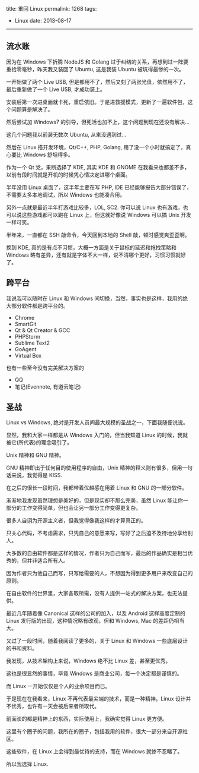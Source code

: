 title: 重回 Linux
permalink: 1268
tags:
  - Linux
date: 2013-08-17
---

## 流水账

因为在 Windows 下折腾 NodeJS 和 Golang 过于纠结的关系，再想到过一阵要重拾零毫秒，昨天我又装回了 Ubuntu, 这是我装 Ubuntu 被坑得最惨的一次。

一开始做了两个 Live USB, 但是都用不了，然后又刻了两张光盘，依然用不了，最后重新做了一个 Live USB, 才成功装上。

安装后第一次进桌面就卡死，重启依旧。于是进救援模式，更新了一遍软件包，这个问题算是解决了。

然后尝试加 Windows7 的引导，但死活也加不上，这个问题到现在还没有解决&#8230;

这几个问题我以前装无数次 Ubuntu, 从来没遇到过&#8230;

然后在 Linux 搭开发环境，Qt/C++, PHP, Golang, 用了没一个小时就搞定了，真心要比 Windows 舒坦得多。

作为一个 Qt 党，果断选择了 KDE, 其实 KDE 和 GNOME 在我看来也都差不多，以前有段时间就是开机的时候凭心情决定进哪个桌面。

半年没用 Linux 桌面了，这半年主要在写 PHP, IDE 已经能够报告大部分错误了，不需要太多本地调试，所以 Windows 也能凑合用。

另外一点就是最近半年打游戏比较多，LOL, SC2\. 你可以说 Linux 也有游戏，也可以说这些游戏都可以跑在 Linux 上，但这就好像说 Windows 可以搞 Unix 开发一样可笑。

半年来，一直都在 SSH 敲命令，今天回到本地的 Shell 敲，顿时感觉爽歪歪啊。

换到 KDE, 真的是有点不习惯，大概一方面是关于鼠标的延迟和拖拽策略和 Windows 略有差异，还有就是字体不大一样，说不清哪个更好，习惯习惯就好了。

## 跨平台

我说我可以随时在 Linux 和 Windows 间切换，当然，事实也是这样，我用的绝大部分软件都是跨平台的。

*   Chrome
*   SmartGit
*   Qt &amp; Qt Creator &amp; GCC
*   PHPStorm
*   Sublime Text2
*   GoAgent
*   Virtual Box

也有一些至今没有完美解决方案的

*   QQ
*   笔记(Evennote, 有道云笔记)

## 圣战

Linux vs Windows, 绝对是开发人员间最大规模的圣战之一，下面我随便说说。

显然，我和大家一样都是从 Windows 入门的，但当我知道 Linux 的时候，我就被它(所代表)的理念吸引了。

Unix 精神和 GNU 精神。

GNU 精神即出于任何目的使用程序的自由，Unix 精神的释义则有很多，但用一句话来说，我觉得是 KISS.

在之后的很长一段时间，我都带着优越感在用着 Linux 和 GNU 的一部分软件。

渐渐地我发现虽然理想是美好的，但是现实却不那么完美，虽然 Linux 能让你一部分的工作变得简单，但也会让另一部分工作变得更复杂。

很多人自诩为开源主义者，但我觉得像我这样的才算真正的。

只关心代码，不考虑需求，只凭自己的意愿来写，写好了之后迫不及待地分享给别人。

大多数的自由软件都是这样的情况，作者只为自己而写，最后的作品确实是相当优秀的，但并非适合所有人。

因为作者只为他自己而写，只写给需要的人，不想因为得到更多用户来改变自己的原则。

在自由软件的世界里，大家各取所需，没有人提供一站式的解决方案，也无法提供。

最近几年随着像 Canonical 这样的公司的加入，以及 Android 这样高度定制的 Linux 发行版的出现，这种情况略有改观，但和 Windows, Mac 的差距仍相当大。

又过了一段时间，随着我阅读了更多的，关于 Linux 和 Windows 一些底层设计的书和资料。

我发现，从技术架构上来说，Windows 绝不比 Linux 差，甚至更优秀。

这也是很显然的事情，毕竟 Windows 是商业公司，每一个决定都是谨慎的。

而 Linux 一开始仅仅是个人的业余项目而已。

于是现在在我看来，Linux 不再代表最尖端的技术，而是一种精神，Linux 设计并不优秀，也许有一天会被后来者所取代。

前面谈的都是精神上的东西，实际使用上，我确实觉得 Linux 更方便。

这里有个圈子的问题，我所在的圈子，包括我用的软件，很大一部分来自开源社区。

这些软件，在 Linux 上会得到最优待的支持，而在 Windows 就惨不忍睹了。

所以我选择 Linux.
